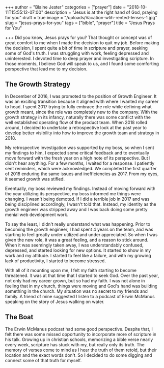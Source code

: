 +++
author = "Blaine Jester"
categories = ["prayer"]
date = "2018-10-11T15:55:12-07:00"
description = "Jesus is at the right hand of God, praying for you"
draft = true
image = "/uploads/Vacation-wtih-rented-lenses-1.jpg"
slug = "jesus-prays-for-you"
tags = ["bible", "prayer"]
title = "Jesus Prays for You"

+++
Did you know, Jesus prays for you? That thought or concept was of great comfort to me when I made the decision to quit my job. Before making the decision, I spent quite a bit of time in scripture and prayer, seeking some of God's truth. I was struggling with work, feeling depressed and uninterested. I devoted time to deep prayer and investigating scripture. In those moments, I believe God will speak to us, and I found some comforting perspective that lead me to my decision.

## The Growth Strategy

In December of 2016, I was promoted to the position of Growth Engineer. It was an exciting transition because it aligned with where I wanted my career to head. I spent 2017 trying to fully embrace the role while defining what growth meant, since the role was completely new to the company. With the growth strategy in its infancy, naturally there was some conflict with the well established operating flow of the product team. When 2018 rolled around, I decided to undertake a retrospective look at the past year to develop better visibility into how to improve the growth team and strategy in 2018.

My retrospective investigation was supported by my boss, so when I sent my findings to him, I expected some critical feedback and to eventually move forward with the fresh year on a high note of its perspective. But I didn't hear anything. For a few months, I waited for a response. I patiently sent reminders, which were acknowledged. We completed the first quarter of 2018 enduring the same issues and inefficiencies as 2017. From my eyes, it seemed growth was stifled.

Eventually, my boss reviewed my findings. Instead of moving forward with the year utilizing its perspective, my boss informed me things were changing. I wasn't being demoted. If I did a terrible job in 2017 and was being disciplined accordingly, I wasn't told that. Instead, my identity as the growth engineer was stripped away and I was back doing some pretty menial web development work.

To say the least, I didn't really understand what was happening. Prior to becoming the growth engineer, I had spent 4 years on the team, and was starting to feel greatly under utilized and under appreciated. So when I was given the new role, it was a great feeling, and a reason to stick around. When it was seemingly taken away, I was understandably confused, depressed, and started looking for new options. It started to show in my work and my attitude. I started to feel like a failure, and with my growing lack of productivity, I started to become stressed. 

With all of it mounting upon me, I felt my faith starting to become threatened. It was at that time that I started to seek God. Over the past year, not only had my career grown, but so had my faith. I was not alone in feeling that in my church, things were moving and God's hand was building something in the church. My situation was no secret to my friends and family. A friend of mine suggested I listen to a podcast of Erwin McManus speaking on the story of Jesus walking on water.

## The Boat

The Erwin McManus podcast had some good perspective. Despite that, I felt there was some missed opportunity to incorporate more of scripture in his talk. Growing up in christian schools, memorizing a bible verse nearly every week, scripture has stuck with my, but really only its truth. The memory of verses come to mind as I hear the truth of them retold, but their location and the exact words don't. So I decided to do some digging and connect some of that truth for myself.